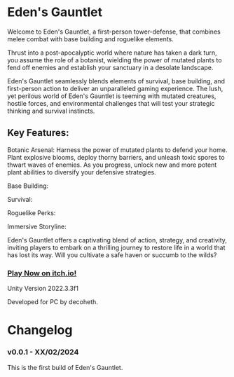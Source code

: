 # Eden's Gauntlet


Welcome to Eden's Gauntlet, a first-person tower-defense, that combines melee combat with base building and roguelike elements.

Thrust into a post-apocalyptic world where nature has taken a dark turn, you assume the role of a botanist, wielding the power of mutated plants to fend off enemies and establish your sanctuary in a desolate landscape.

Eden's Gauntlet seamlessly blends elements of survival, base building, and first-person action to deliver an unparalleled gaming experience. The lush, yet perilous world of Eden's Gauntlet is teeming with mutated creatures, hostile forces, and environmental challenges that will test your strategic thinking and survival instincts.

## Key Features:

Botanic Arsenal: Harness the power of mutated plants to defend your home. Plant explosive blooms, deploy thorny barriers, and unleash toxic spores to thwart waves of enemies. As you progress, unlock new and more potent plant abilities to diversify your defensive strategies.

Base Building:

Survival:

Roguelike Perks:

Immersive Storyline:


Eden's Gauntlet offers a captivating blend of action, strategy, and creativity, inviting players to embark on a thrilling journey to restore life in a world that has lost its way. Will you cultivate a safe haven or succumb to the wilds?


### [Play Now on itch.io!](https://decoheth.itch.io/edens-gauntlet "Eden's Gauntlet")


Unity Version 2022.3.3f1

Developed for PC by decoheth.

# Changelog

### v0.0.1 - XX/02/2024

This is the first build of Eden's Gauntlet.